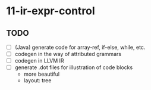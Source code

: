 # 11-ir-expr-control

## TODO

- [ ] (Java) generate code for array-ref, if-else, while, etc.
- [ ] codegen in the way of attributed grammars
- [ ] codegen in LLVM IR
- [ ] generate .dot files for illustration of code blocks
	- more beautiful
	- layout: tree